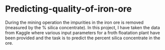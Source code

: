 # Predicting-quality-of-iron-ore
During the mining operation the impurities in the iron ore is removed (measured by the % silica concentrate). In this project, I have taken the data from Kaggle where various input parameters for a froth floatation plant have been provided and the task is to predict the percent silica concentrate in the ore.
